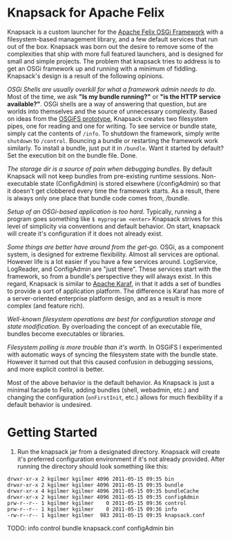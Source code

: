
# Knapsack for Apache Felix

Knapsack is a custom launcher for the [Apache Felix OSGi Framework](http://felix.apache.org/site/index.html) with a filesystem-based management library, and a few default services that run out of the box.  Knapsack was born out the desire to remove some of the complexities that ship with more full featured launchers, and is designed for small and simple projects.  The problem that knapsack tries to address is to get an OSGi framework up and running with a minimum of fiddling.  Knapsack's design is a result of the following opinions.

*OSGi Shells are usually overkill for what a framework admin needs to do.*  Most of the time, we ask **"Is my bundle running?"** or **"is the HTTP service available?"**.  OSGi shells are a way of answering that question, but are worlds into themselves and the source of unnecessary complexity.  Based on ideas from the [OSGiFS prototype](http://kgilmersden.wordpress.com/2010/12/14/a-shell-less-osgi-shell/), Knapsack creates two filesystem pipes, one for reading and one for writing.  To see service or bundle state, simply cat the contents of `/info`.  To shutdown the framework, simply write `shutdown` to `/control`.  Bouncing a bundle or restarting the framework work similarly.  To install a bundle, just put it in `/bundle`.  Want it started by default?  Set the execution bit on the bundle file.  Done.

*The storage dir is a source of pain when debugging bundles.*  By default Knapsack will not keep bundles from pre-existing runtime sessions.  Non-executable state (ConfigAdmin) is stored elsewhere (/configAdmin) so that it doesn't get clobbered every time the framework starts.  As a result, there is always only one place that bundle code comes from, /bundle.

*Setup of an OSGi-based application is too hard.*  Typically, running a program goes something like `$ myprogram <enter>` Knapsack strives for this level of simplicity via conventions and default behavior.  On start, knapsack will create it's configuration if it does not already exist.

*Some things are better have around from the get-go.*  OSGi, as a component system, is designed for extreme flexibility.  Almost all services are optional.  However life is a lot easier if you have a few services around.   LogService, LogReader, and ConfigAdmin are "just there".  These services start with the framework, so from a bundle's perspective they will always exist.  In this regard, Knapsack is similar to [Apache Karaf](http://karaf.apache.org/), in that it adds a set of bundles to provide a sort of application platform.  The difference is Karaf has more of a server-oriented enterprise platform design, and as a result is more complex (and feature rich).

*Well-known filesystem operations are best for configuration storage and state modification.*  By overloading the concept of an executable file, bundles become executables or libraries.

*Filesystem polling is more trouble than it's worth.*  In OSGiFS I experimented with automatic ways of syncing the filesystem state with the bundle state.  However it turned out that this caused confusion in debugging sessions, and more explicit control is better.

Most of the above behavior is the default behavior.  As Knapsack is just a minimal facade to Felix, adding bundles (shell, webadmin, etc.) and changing the configuration (`onFirstInit`, etc.) allows for much flexibility if a default behavior is undesired.  

# Getting Started
1. Run the knapsack jar from a designated directory.  Knapsack will create it's preferred configuration environment if it's not already provided.  After running the directory should look something like this:

```
drwxr-xr-x 2 kgilmer kgilmer 4096 2011-05-15 09:35 bin
drwxr-xr-x 2 kgilmer kgilmer 4096 2011-05-15 09:35 bundle
drwxr-xr-x 4 kgilmer kgilmer 4096 2011-05-15 09:35 bundleCache
drwxr-xr-x 2 kgilmer kgilmer 4096 2011-05-15 09:35 configAdmin
prw-r--r-- 1 kgilmer kgilmer    0 2011-05-15 09:36 control
prw-r--r-- 1 kgilmer kgilmer    0 2011-05-15 09:36 info
-rw-r--r-- 1 kgilmer kgilmer  983 2011-05-15 09:35 knapsack.conf
```

TODO:
info
control
bundle
knapsack.conf
configAdmin
bin
